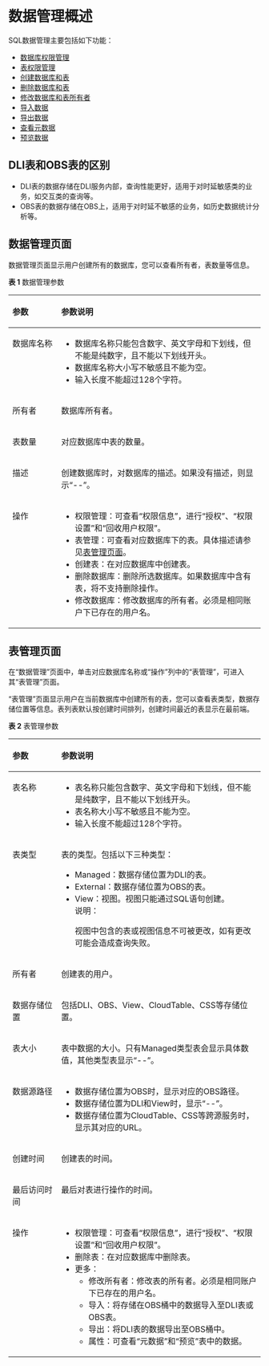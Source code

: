 # 数据管理概述<a name="dli_01_0228"></a>

SQL数据管理主要包括如下功能：

-   [数据库权限管理](数据库权限管理.md)
-   [表权限管理](表权限管理.md)
-   [创建数据库和表](创建数据库和表.md)
-   [删除数据库和表](删除数据库和表.md)
-   [修改数据库和表所有者](修改数据库和表所有者.md)
-   [导入数据](导入数据.md)
-   [导出数据](将DLI数据导出至OBS.md)
-   [查看元数据](查看元数据.md)
-   [预览数据](预览数据.md)

## DLI表和OBS表的区别<a name="section16492487104553"></a>

-   DLI表的数据存储在DLI服务内部，查询性能更好，适用于对时延敏感类的业务，如交互类的查询等。
-   OBS表的数据存储在OBS上，适用于对时延不敏感的业务，如历史数据统计分析等。

## 数据管理页面<a name="section5483076810476"></a>

数据管理页面显示用户创建所有的数据库，您可以查看所有者，表数量等信息。

**表 1**  数据管理参数

<a name="table3950169215120"></a>
<table><thead align="left"><tr id="row2555468715120"><th class="cellrowborder" valign="top" width="19.35%" id="mcps1.2.3.1.1"><p id="p4021197415120"><a name="p4021197415120"></a><a name="p4021197415120"></a>参数</p>
</th>
<th class="cellrowborder" valign="top" width="80.65%" id="mcps1.2.3.1.2"><p id="p3594448915120"><a name="p3594448915120"></a><a name="p3594448915120"></a>参数说明</p>
</th>
</tr>
</thead>
<tbody><tr id="row46758327132"><td class="cellrowborder" valign="top" width="19.35%" headers="mcps1.2.3.1.1 "><p id="p16413434141957"><a name="p16413434141957"></a><a name="p16413434141957"></a>数据库名称</p>
</td>
<td class="cellrowborder" valign="top" width="80.65%" headers="mcps1.2.3.1.2 "><a name="ul0758121215"></a><a name="ul0758121215"></a><ul id="ul0758121215"><li>数据库名称只能包含数字、英文字母和下划线，但不能是纯数字，且不能以下划线开头。</li><li>数据库名称大小写不敏感且不能为空。</li><li>输入长度不能超过128个字符。</li></ul>
</td>
</tr>
<tr id="row31011923151038"><td class="cellrowborder" valign="top" width="19.35%" headers="mcps1.2.3.1.1 "><p id="p10671857151038"><a name="p10671857151038"></a><a name="p10671857151038"></a>所有者</p>
</td>
<td class="cellrowborder" valign="top" width="80.65%" headers="mcps1.2.3.1.2 "><p id="p89431923510"><a name="p89431923510"></a><a name="p89431923510"></a>数据库所有者。</p>
</td>
</tr>
<tr id="row36301606171658"><td class="cellrowborder" valign="top" width="19.35%" headers="mcps1.2.3.1.1 "><p id="p14394959151048"><a name="p14394959151048"></a><a name="p14394959151048"></a>表数量</p>
</td>
<td class="cellrowborder" valign="top" width="80.65%" headers="mcps1.2.3.1.2 "><p id="p51238775151048"><a name="p51238775151048"></a><a name="p51238775151048"></a>对应数据库中表的数量。</p>
</td>
</tr>
<tr id="row6424839516213"><td class="cellrowborder" valign="top" width="19.35%" headers="mcps1.2.3.1.1 "><p id="p50569641162134"><a name="p50569641162134"></a><a name="p50569641162134"></a>描述</p>
</td>
<td class="cellrowborder" valign="top" width="80.65%" headers="mcps1.2.3.1.2 "><p id="p18910361162145"><a name="p18910361162145"></a><a name="p18910361162145"></a>创建数据库时，对数据库的描述。如果没有描述，则显示“--”。</p>
</td>
</tr>
<tr id="row1662880815250"><td class="cellrowborder" valign="top" width="19.35%" headers="mcps1.2.3.1.1 "><p id="p475621615250"><a name="p475621615250"></a><a name="p475621615250"></a>操作</p>
</td>
<td class="cellrowborder" valign="top" width="80.65%" headers="mcps1.2.3.1.2 "><a name="ul15800707615"></a><a name="ul15800707615"></a><ul id="ul15800707615"><li>权限管理：可查看“权限信息”，进行“授权”、“权限设置”和“回收用户权限”。</li><li>表管理：可查看对应数据库下的表。具体描述请参见<a href="#section4377195513315">表管理页面</a>。</li><li>创建表：在对应数据库中创建表。</li><li>删除数据库：删除所选数据库。如果数据库中含有表，将不支持删除操作。</li><li>修改数据库：修改数据库的所有者。必须是相同账户下已存在的用户名。</li></ul>
</td>
</tr>
</tbody>
</table>

## 表管理页面<a name="section4377195513315"></a>

在“数据管理”页面中，单击对应数据库名称或“操作”列中的“表管理”，可进入其“表管理”页面。

“表管理”页面显示用户在当前数据库中创建所有的表，您可以查看表类型，数据存储位置等信息。表列表默认按创建时间排列，创建时间最近的表显示在最前端。

**表 2**  表管理参数

<a name="table96567183916"></a>
<table><thead align="left"><tr id="row666212153915"><th class="cellrowborder" valign="top" width="19.35%" id="mcps1.2.3.1.1"><p id="p46667183914"><a name="p46667183914"></a><a name="p46667183914"></a>参数</p>
</th>
<th class="cellrowborder" valign="top" width="80.65%" id="mcps1.2.3.1.2"><p id="p96671811393"><a name="p96671811393"></a><a name="p96671811393"></a>参数说明</p>
</th>
</tr>
</thead>
<tbody><tr id="row11671191143912"><td class="cellrowborder" valign="top" width="19.35%" headers="mcps1.2.3.1.1 "><p id="p367511143910"><a name="p367511143910"></a><a name="p367511143910"></a>表名称</p>
</td>
<td class="cellrowborder" valign="top" width="80.65%" headers="mcps1.2.3.1.2 "><a name="ul1677141143911"></a><a name="ul1677141143911"></a><ul id="ul1677141143911"><li>表名称只能包含数字、英文字母和下划线，但不能是纯数字，且不能以下划线开头。</li><li>表名称大小写不敏感且不能为空。</li><li>输入长度不能超过128个字符。</li></ul>
</td>
</tr>
<tr id="row611412316405"><td class="cellrowborder" valign="top" width="19.35%" headers="mcps1.2.3.1.1 "><p id="p1211616239406"><a name="p1211616239406"></a><a name="p1211616239406"></a>表类型</p>
</td>
<td class="cellrowborder" valign="top" width="80.65%" headers="mcps1.2.3.1.2 "><p id="p17806105744415"><a name="p17806105744415"></a><a name="p17806105744415"></a>表的类型。包括以下三种类型：</p>
<a name="ul4538122617457"></a><a name="ul4538122617457"></a><ul id="ul4538122617457"><li>Managed：数据存储位置为DLI的表。</li><li>External：数据存储位置为OBS的表。</li><li>View：视图。视图只能通过SQL语句创建。<div class="note" id="note868165110415"><a name="note868165110415"></a><a name="note868165110415"></a><span class="notetitle"> 说明： </span><div class="notebody"><p id="p176811511419"><a name="p176811511419"></a><a name="p176811511419"></a>视图中包含的表或视图信息不可被更改，如有更改可能会造成查询失败。</p>
</div></div>
</li></ul>
</td>
</tr>
<tr id="row368271163910"><td class="cellrowborder" valign="top" width="19.35%" headers="mcps1.2.3.1.1 "><p id="p126843119397"><a name="p126843119397"></a><a name="p126843119397"></a>所有者</p>
</td>
<td class="cellrowborder" valign="top" width="80.65%" headers="mcps1.2.3.1.2 "><p id="p16879163915"><a name="p16879163915"></a><a name="p16879163915"></a>创建表的用户。</p>
</td>
</tr>
<tr id="row85734934613"><td class="cellrowborder" valign="top" width="19.35%" headers="mcps1.2.3.1.1 "><p id="p15815498469"><a name="p15815498469"></a><a name="p15815498469"></a>数据存储位置</p>
</td>
<td class="cellrowborder" valign="top" width="80.65%" headers="mcps1.2.3.1.2 "><p id="p15581549154616"><a name="p15581549154616"></a><a name="p15581549154616"></a>包括DLI、OBS、View、CloudTable、CSS等存储位置。</p>
</td>
</tr>
<tr id="row2068751103914"><td class="cellrowborder" valign="top" width="19.35%" headers="mcps1.2.3.1.1 "><p id="p12689415397"><a name="p12689415397"></a><a name="p12689415397"></a>表大小</p>
</td>
<td class="cellrowborder" valign="top" width="80.65%" headers="mcps1.2.3.1.2 "><p id="p126908116391"><a name="p126908116391"></a><a name="p126908116391"></a>表中数据的大小。只有Managed类型表会显示具体数值，其他类型表显示“--”。</p>
</td>
</tr>
<tr id="row1691131143918"><td class="cellrowborder" valign="top" width="19.35%" headers="mcps1.2.3.1.1 "><p id="p12693111143913"><a name="p12693111143913"></a><a name="p12693111143913"></a>数据源路径</p>
</td>
<td class="cellrowborder" valign="top" width="80.65%" headers="mcps1.2.3.1.2 "><a name="ul11123856135213"></a><a name="ul11123856135213"></a><ul id="ul11123856135213"><li>数据存储位置为OBS时，显示对应的OBS路径。</li><li>数据存储位置为DLI和View时，显示“--”。</li><li>数据存储位置为CloudTable、CSS等跨源服务时，显示其对应的URL。</li></ul>
</td>
</tr>
<tr id="row164492116534"><td class="cellrowborder" valign="top" width="19.35%" headers="mcps1.2.3.1.1 "><p id="p1444914114533"><a name="p1444914114533"></a><a name="p1444914114533"></a>创建时间</p>
</td>
<td class="cellrowborder" valign="top" width="80.65%" headers="mcps1.2.3.1.2 "><p id="p1244981165312"><a name="p1244981165312"></a><a name="p1244981165312"></a>创建表的时间。</p>
</td>
</tr>
<tr id="row1808175125310"><td class="cellrowborder" valign="top" width="19.35%" headers="mcps1.2.3.1.1 "><p id="p108087545313"><a name="p108087545313"></a><a name="p108087545313"></a>最后访问时间</p>
</td>
<td class="cellrowborder" valign="top" width="80.65%" headers="mcps1.2.3.1.2 "><p id="p4808551537"><a name="p4808551537"></a><a name="p4808551537"></a>最后对表进行操作的时间。</p>
</td>
</tr>
<tr id="row1695151133915"><td class="cellrowborder" valign="top" width="19.35%" headers="mcps1.2.3.1.1 "><p id="p369521113915"><a name="p369521113915"></a><a name="p369521113915"></a>操作</p>
</td>
<td class="cellrowborder" valign="top" width="80.65%" headers="mcps1.2.3.1.2 "><a name="ul76971143914"></a><a name="ul76971143914"></a><ul id="ul76971143914"><li>权限管理：可查看“权限信息”，进行“授权”、“权限设置”和“回收用户权限”。</li><li>删除表：在对应数据库中删除表。</li><li>更多：<a name="ul4227813204614"></a><a name="ul4227813204614"></a><ul id="ul4227813204614"><li>修改所有者：修改表的所有者。必须是相同账户下已存在的用户名。</li><li>导入：将存储在OBS桶中的数据导入至DLI表或OBS表。</li><li>导出：将DLI表的数据导出至OBS桶中。</li><li>属性：可查看“元数据”和“预览”表中的数据。</li></ul>
</li></ul>
</td>
</tr>
</tbody>
</table>

